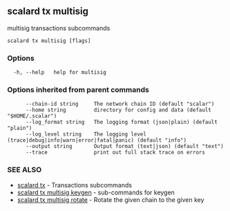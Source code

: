 ## scalard tx multisig

multisig transactions subcommands

```
scalard tx multisig [flags]
```

### Options

```
  -h, --help   help for multisig
```

### Options inherited from parent commands

```
      --chain-id string     The network chain ID (default "scalar")
      --home string         directory for config and data (default "$HOME/.scalar")
      --log_format string   The logging format (json|plain) (default "plain")
      --log_level string    The logging level (trace|debug|info|warn|error|fatal|panic) (default "info")
      --output string       Output format (text|json) (default "text")
      --trace               print out full stack trace on errors
```

### SEE ALSO

- [scalard tx](scalard_tx.md) - Transactions subcommands
- [scalard tx multisig keygen](scalard_tx_multisig_keygen.md) - sub-commands for keygen
- [scalard tx multisig rotate](scalard_tx_multisig_rotate.md) - Rotate the given chain to the given key
